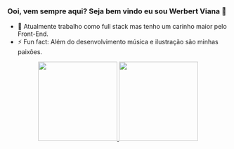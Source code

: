 ### Ooi, vem sempre aqui? Seja bem vindo eu sou Werbert Viana 👋

- 🔭 Atualmente trabalho como full stack mas tenho um carinho maior pelo Front-End.
- ⚡ Fun fact: Além do desenvolvimento música e ilustração são minhas paixões.
<div align="center">
  <a href="https://github.com/werbertviana">
  <img height="180em" src="https://github-readme-stats.vercel.app/api?username=werbertviana&show_icons=true&theme=dracula&include_all_commits=true&count_private=true"/>
  <img height="180em" src="https://github-readme-stats.vercel.app/api/top-langs/?username=werbertviana&layout=compact&langs_count=7&theme=dracula"/>
</div>
